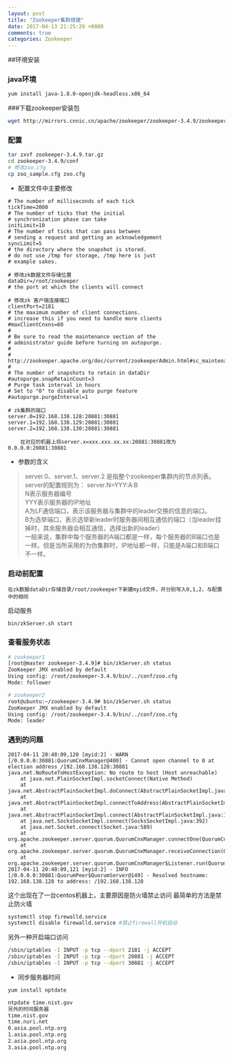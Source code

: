 ```yaml
---
layout: post
title: "Zookeeper集群搭建"
date: 2017-04-13 21:25:29 +0800
comments: true
categories: Zookeeper
---
```


<!--more-->

##环境安装
### java环境
```sh
yum install java-1.8.0-openjdk-headless.x86_64
```



###下载zookeeper安装包
```sh
wget http://mirrors.cnnic.cn/apache/zookeeper/zookeeper-3.4.9/zookeeper-3.4.9.tar.gz
```
### 配置
```sh
tar zxvf zookeeper-3.4.9.tar.gz
cd zookeeper-3.4.9/conf
# 修改zoo.cfg
cp zoo_sample.cfg zoo.cfg
```

* 配置文件中主要修改

```
# The number of milliseconds of each tick
tickTime=2000
# The number of ticks that the initial
# synchronization phase can take
initLimit=10
# The number of ticks that can pass between
# sending a request and getting an acknowledgement
syncLimit=5
# the directory where the snapshot is stored.
# do not use /tmp for storage, /tmp here is just
# example sakes.

# 修改zk数据文件存储位置
dataDir=/root/zookeeper
# the port at which the clients will connect

# 修改zk 客户端连接端口
clientPort=2181
# the maximum number of client connections.
# increase this if you need to handle more clients
#maxClientCnxns=60
#
# Be sure to read the maintenance section of the
# administrator guide before turning on autopurge.
#
# http://zookeeper.apache.org/doc/current/zookeeperAdmin.html#sc_maintenance
#
# The number of snapshots to retain in dataDir
#autopurge.snapRetainCount=3
# Purge task interval in hours
# Set to "0" to disable auto purge feature
#autopurge.purgeInterval=1

# zk集群的端口
server.0=192.168.138.128:20881:30881
server.1=192.168.138.129:20881:30881
server.2=192.168.138.130:20881:30881
```

        在对应的机器上将server.x=xxx.xxx.xx.xx:20881:30881改为0.0.0.0:20881:30881

* 参数的含义

> server.0、server.1、server.2 是指整个zookeeper集群内的节点列表。server的配置规则为：  server.N=YYY:A:B  
N表示服务器编号  
YYY表示服务器的IP地址  
A为LF通信端口，表示该服务器与集群中的leader交换的信息的端口。  
B为选举端口，表示选举新leader时服务器间相互通信的端口（当leader挂掉时，其余服务器会相互通信，选择出新的leader）  
一般来说，集群中每个服务器的A端口都是一样，每个服务器的B端口也是一样。但是当所采用的为伪集群时，IP地址都一样，只能是A端口和B端口不一样。  

### 启动前配置
    在zk数据dataDir存储目录/root/zookeeper下新建myid文件，并分别写入0,1,2，与配置中的相同

启动服务

```
bin/zkServer.sh start
```

### 查看服务状态
```sh
# zookeeper1
[root@master zookeeper-3.4.9]# bin/zkServer.sh status
ZooKeeper JMX enabled by default
Using config: /root/zookeeper-3.4.9/bin/../conf/zoo.cfg
Mode: follower

# zookeeper2
root@ubuntu:~/zookeeper-3.4.9# bin/zkServer.sh status
ZooKeeper JMX enabled by default
Using config: /root/zookeeper-3.4.9/bin/../conf/zoo.cfg
Mode: leader
```

### 遇到的问题

```
2017-04-11 20:48:09,120 [myid:2] - WARN  [/0.0.0.0:30881:QuorumCnxManager@400] - Cannot open channel to 0 at election address /192.168.138.128:30881
java.net.NoRouteToHostException: No route to host (Host unreachable)
	at java.net.PlainSocketImpl.socketConnect(Native Method)
	at java.net.AbstractPlainSocketImpl.doConnect(AbstractPlainSocketImpl.java:350)
	at java.net.AbstractPlainSocketImpl.connectToAddress(AbstractPlainSocketImpl.java:206)
	at java.net.AbstractPlainSocketImpl.connect(AbstractPlainSocketImpl.java:188)
	at java.net.SocksSocketImpl.connect(SocksSocketImpl.java:392)
	at java.net.Socket.connect(Socket.java:589)
	at org.apache.zookeeper.server.quorum.QuorumCnxManager.connectOne(QuorumCnxManager.java:381)
	at org.apache.zookeeper.server.quorum.QuorumCnxManager.receiveConnection(QuorumCnxManager.java:295)
	at org.apache.zookeeper.server.quorum.QuorumCnxManager$Listener.run(QuorumCnxManager.java:543)
2017-04-11 20:48:09,121 [myid:2] - INFO  [/0.0.0.0:30881:QuorumPeer$QuorumServer@149] - Resolved hostname: 192.168.138.128 to address: /192.168.138.128
```

这个出现在了一台centos机器上，主要原因是防火墙禁止访问
最简单的方法是禁止防火墙

```sh
systemctl stop firewalld.service
systemctl disable firewalld.service #禁止firewall开机启动
```

另外一种开启端口访问

```sh
/sbin/iptables -I INPUT -p tcp --dport 2181 -j ACCEPT
/sbin/iptables -I INPUT -p tcp --dport 20881 -j ACCEPT
/sbin/iptables -I INPUT -p tcp --dport 30881 -j ACCEPT
```
* 同步服务器时间

```bash
yum install nptdate

ntpdate time.nist.gov
另外的时间服务器
time.nist.gov
time.nuri.net
0.asia.pool.ntp.org
1.asia.pool.ntp.org
2.asia.pool.ntp.org
3.asia.pool.ntp.org
```
